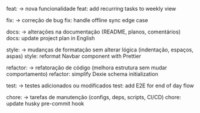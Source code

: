feat: → nova funcionalidade
feat: add recurring tasks to weekly view

fix: → correção de bug
fix: handle offline sync edge case

docs: → alterações na documentação (README, planos, comentários)
docs: update project plan in English

style: → mudanças de formatação sem alterar lógica (indentação, espaços, aspas)
style: reformat Navbar component with Prettier

refactor: → refatoração de código (melhora estrutura sem mudar comportamento)
refactor: simplify Dexie schema initialization

test: → testes adicionados ou modificados
test: add E2E for end of day flow

chore: → tarefas de manutenção (configs, deps, scripts, CI/CD)
chore: update husky pre-commit hook